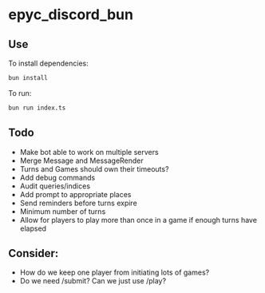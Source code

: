 # epyc_discord_bun

## Use

To install dependencies:

```bash
bun install
```

To run:

```bash
bun run index.ts
```

## Todo

* Make bot able to work on multiple servers
* Merge Message and MessageRender
* Turns and Games should own their timeouts?
* Add debug commands
* Audit queries/indices
* Add prompt to appropriate places
* Send reminders before turns expire
* Minimum number of turns
* Allow for players to play more than once in a game if enough turns have elapsed

## Consider:

* How do we keep one player from initiating lots of games?
* Do we need /submit? Can we just use /play?
